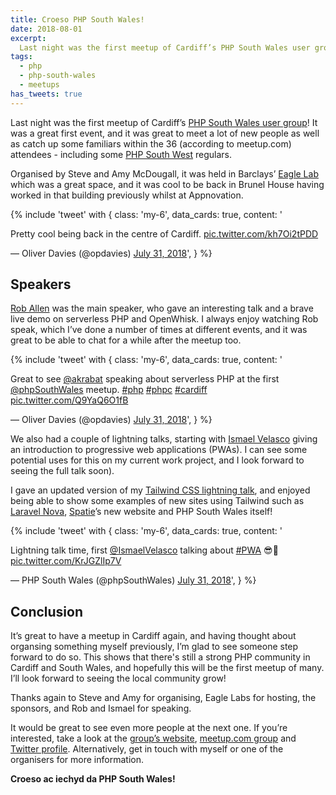 ```yaml
---
title: Croeso PHP South Wales!
date: 2018-08-01
excerpt:
  Last night was the first meetup of Cardiff’s PHP South Wales user group.
tags:
  - php
  - php-south-wales
  - meetups
has_tweets: true
---
```


Last night was the first meetup of Cardiff’s [PHP South Wales user group][0]! It
was a great first event, and it was great to meet a lot of new people as well as
catch up some familiars within the 36 (according to meetup.com) attendees -
including some [PHP South West][9] regulars.

Organised by Steve and Amy McDougall, it was held in Barclays’ [Eagle Lab][1]
which was a great space, and it was cool to be back in Brunel House having
worked in that building previously whilst at Appnovation.

{% include 'tweet' with {
    class: 'my-6',
    data_cards: true,
    content: '<p lang="en" dir="ltr">Pretty cool being back in the centre of Cardiff. <a href="https://t.co/kh7Oi2tPDD">pic.twitter.com/kh7Oi2tPDD</a></p>&mdash; Oliver Davies (@opdavies) <a href="https://twitter.com/opdavies/status/1024377438611156992?ref_src=twsrc%5Etfw">July 31, 2018</a>',
} %}

## Speakers

[Rob Allen][2] was the main speaker, who gave an interesting talk and a brave
live demo on serverless PHP and OpenWhisk. I always enjoy watching Rob speak,
which I’ve done a number of times at different events, and it was great to be
able to chat for a while after the meetup too.

{% include 'tweet' with {
    class: 'my-6',
    data_cards: true,
    content: '<p lang="en" dir="ltr">Great to see ⁦<a href="https://twitter.com/akrabat?ref_src=twsrc%5Etfw">@akrabat</a>⁩ speaking about serverless PHP at the first ⁦<a href="https://twitter.com/phpSouthWales?ref_src=twsrc%5Etfw">@phpSouthWales</a>⁩ meetup. <a href="https://twitter.com/hashtag/php?src=hash&amp;ref_src=twsrc%5Etfw">#php</a> <a href="https://twitter.com/hashtag/phpc?src=hash&amp;ref_src=twsrc%5Etfw">#phpc</a> <a href="https://twitter.com/hashtag/cardiff?src=hash&amp;ref_src=twsrc%5Etfw">#cardiff</a> <a href="https://t.co/Q9YaQ6O1fB">pic.twitter.com/Q9YaQ6O1fB</a></p>&mdash; Oliver Davies (@opdavies) <a href="https://twitter.com/opdavies/status/1024359937063956484?ref_src=twsrc%5Etfw">July 31, 2018</a>',
} %}

We also had a couple of lightning talks, starting with [Ismael Velasco][3]
giving an introduction to progressive web applications (PWAs). I can see some
potential uses for this on my current work project, and I look forward to seeing
the full talk soon).

I gave an updated version of my [Tailwind CSS lightning talk][4], and enjoyed
being able to show some examples of new sites using Tailwind such as [Laravel
Nova][5], [Spatie][6]’s new website and PHP South Wales itself!

{% include 'tweet' with {
    class: 'my-6',
    data_cards: true,
    content: '<p lang="en" dir="ltr">Lightning talk time, first <a href="https://twitter.com/IsmaelVelasco?ref_src=twsrc%5Etfw">@IsmaelVelasco</a> talking about <a href="https://twitter.com/hashtag/PWA?src=hash&amp;ref_src=twsrc%5Etfw">#PWA</a> 😎🎉 <a href="https://t.co/KrJGZlIp7V">pic.twitter.com/KrJGZlIp7V</a></p>&mdash; PHP South Wales (@phpSouthWales) <a href="https://twitter.com/phpSouthWales/status/1024377906456420352?ref_src=twsrc%5Etfw">July 31, 2018</a>',
} %}

## Conclusion

It’s great to have a meetup in Cardiff again, and having thought about organsing
something myself previously, I’m glad to see someone step forward to do so. This
shows that there's still a strong PHP community in Cardiff and South Wales, and
hopefully this will be the first meetup of many. I’ll look forward to seeing the
local community grow!

Thanks again to Steve and Amy for organising, Eagle Labs for hosting, the
sponsors, and Rob and Ismael for speaking.

It would be great to see even more people at the next one. If you’re interested,
take a look at the [group’s website][0], [meetup.com group][7] and [Twitter
profile][8]. Alternatively, get in touch with myself or one of the organisers
for more information.

**Croeso ac iechyd da PHP South Wales!**

[0]: https://www.phpsouthwales.uk
[1]: https://labs.uk.barclays/locations/cardiff-en
[2]: https://twitter.com/akrabat
[3]: https://twitter.com/IsmaelVelasco
[4]: /talks/taking-flight-with-tailwind-css
[5]: https://nova.laravel.com
[6]: https://spatie.be
[7]: https://www.meetup.com/PHP-South-Wales
[8]: https://twitter.com/phpsouthwales
[9]: https://phpsw.uk
